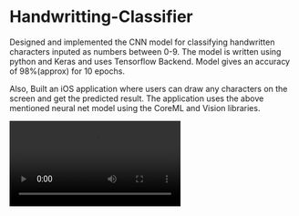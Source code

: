 # Handwritting-Classifier

Designed and implemented the CNN model for classifying handwritten characters inputed as numbers between 0-9. The model is written using python and Keras and uses Tensorflow Backend. Model gives an accuracy of 98%(approx) for 10 epochs. 

Also, Built an iOS application where users can draw any characters on the screen and get the predicted result. The application uses the above mentioned neural net model using the CoreML and Vision libraries.

![alt tag](https://github.com/anmolkhanna93/AIND-Sudoku/blob/master/Untitled.mov)
